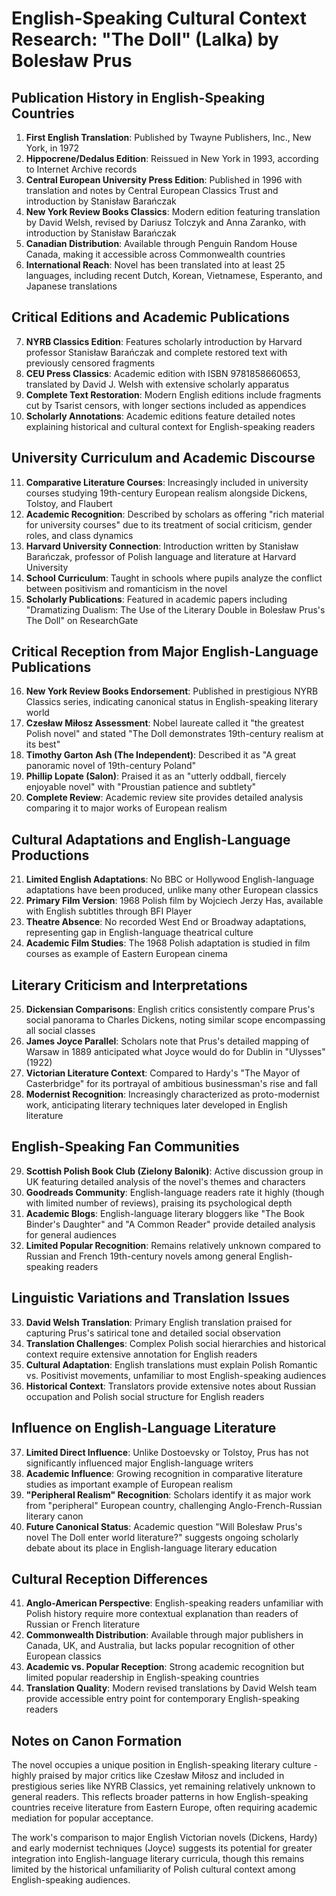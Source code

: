 # English-Speaking Cultural Context Research: "The Doll" (Lalka) by Bolesław Prus

## Publication History in English-Speaking Countries

1. **First English Translation**: Published by Twayne Publishers, Inc., New York, in 1972
2. **Hippocrene/Dedalus Edition**: Reissued in New York in 1993, according to Internet Archive records
3. **Central European University Press Edition**: Published in 1996 with translation and notes by Central European Classics Trust and introduction by Stanisław Barańczak
4. **New York Review Books Classics**: Modern edition featuring translation by David Welsh, revised by Dariusz Tolczyk and Anna Zaranko, with introduction by Stanisław Barańczak
5. **Canadian Distribution**: Available through Penguin Random House Canada, making it accessible across Commonwealth countries
6. **International Reach**: Novel has been translated into at least 25 languages, including recent Dutch, Korean, Vietnamese, Esperanto, and Japanese translations

## Critical Editions and Academic Publications

7. **NYRB Classics Edition**: Features scholarly introduction by Harvard professor Stanisław Barańczak and complete restored text with previously censored fragments
8. **CEU Press Classics**: Academic edition with ISBN 9781858660653, translated by David J. Welsh with extensive scholarly apparatus
9. **Complete Text Restoration**: Modern English editions include fragments cut by Tsarist censors, with longer sections included as appendices
10. **Scholarly Annotations**: Academic editions feature detailed notes explaining historical and cultural context for English-speaking readers

## University Curriculum and Academic Discourse

11. **Comparative Literature Courses**: Increasingly included in university courses studying 19th-century European realism alongside Dickens, Tolstoy, and Flaubert
12. **Academic Recognition**: Described by scholars as offering "rich material for university courses" due to its treatment of social criticism, gender roles, and class dynamics
13. **Harvard University Connection**: Introduction written by Stanisław Barańczak, professor of Polish language and literature at Harvard University
14. **School Curriculum**: Taught in schools where pupils analyze the conflict between positivism and romanticism in the novel
15. **Scholarly Publications**: Featured in academic papers including "Dramatizing Dualism: The Use of the Literary Double in Bolesław Prus's The Doll" on ResearchGate

## Critical Reception from Major English-Language Publications

16. **New York Review Books Endorsement**: Published in prestigious NYRB Classics series, indicating canonical status in English-speaking literary world
17. **Czesław Miłosz Assessment**: Nobel laureate called it "the greatest Polish novel" and stated "The Doll demonstrates 19th-century realism at its best"
18. **Timothy Garton Ash (The Independent)**: Described it as "A great panoramic novel of 19th-century Poland"
19. **Phillip Lopate (Salon)**: Praised it as an "utterly oddball, fiercely enjoyable novel" with "Proustian patience and subtlety"
20. **Complete Review**: Academic review site provides detailed analysis comparing it to major works of European realism

## Cultural Adaptations and English-Language Productions

21. **Limited English Adaptations**: No BBC or Hollywood English-language adaptations have been produced, unlike many other European classics
22. **Primary Film Version**: 1968 Polish film by Wojciech Jerzy Has, available with English subtitles through BFI Player
23. **Theatre Absence**: No recorded West End or Broadway adaptations, representing gap in English-language theatrical culture
24. **Academic Film Studies**: The 1968 Polish adaptation is studied in film courses as example of Eastern European cinema

## Literary Criticism and Interpretations

25. **Dickensian Comparisons**: English critics consistently compare Prus's social panorama to Charles Dickens, noting similar scope encompassing all social classes
26. **James Joyce Parallel**: Scholars note that Prus's detailed mapping of Warsaw in 1889 anticipated what Joyce would do for Dublin in "Ulysses" (1922)
27. **Victorian Literature Context**: Compared to Hardy's "The Mayor of Casterbridge" for its portrayal of ambitious businessman's rise and fall
28. **Modernist Recognition**: Increasingly characterized as proto-modernist work, anticipating literary techniques later developed in English literature

## English-Speaking Fan Communities

29. **Scottish Polish Book Club (Zielony Balonik)**: Active discussion group in UK featuring detailed analysis of the novel's themes and characters
30. **Goodreads Community**: English-language readers rate it highly (though with limited number of reviews), praising its psychological depth
31. **Academic Blogs**: English-language literary bloggers like "The Book Binder's Daughter" and "A Common Reader" provide detailed analysis for general audiences
32. **Limited Popular Recognition**: Remains relatively unknown compared to Russian and French 19th-century novels among general English-speaking readers

## Linguistic Variations and Translation Issues

33. **David Welsh Translation**: Primary English translation praised for capturing Prus's satirical tone and detailed social observation
34. **Translation Challenges**: Complex Polish social hierarchies and historical context require extensive annotation for English readers
35. **Cultural Adaptation**: English translations must explain Polish Romantic vs. Positivist movements, unfamiliar to most English-speaking audiences
36. **Historical Context**: Translators provide extensive notes about Russian occupation and Polish social structure for English readers

## Influence on English-Language Literature

37. **Limited Direct Influence**: Unlike Dostoevsky or Tolstoy, Prus has not significantly influenced major English-language writers
38. **Academic Influence**: Growing recognition in comparative literature studies as important example of European realism
39. **"Peripheral Realism" Recognition**: Scholars identify it as major work from "peripheral" European country, challenging Anglo-French-Russian literary canon
40. **Future Canonical Status**: Academic question "Will Bolesław Prus's novel The Doll enter world literature?" suggests ongoing scholarly debate about its place in English-language literary education

## Cultural Reception Differences

41. **Anglo-American Perspective**: English-speaking readers unfamiliar with Polish history require more contextual explanation than readers of Russian or French literature
42. **Commonwealth Distribution**: Available through major publishers in Canada, UK, and Australia, but lacks popular recognition of other European classics
43. **Academic vs. Popular Reception**: Strong academic recognition but limited popular readership in English-speaking countries
44. **Translation Quality**: Modern revised translations by David Welsh team provide accessible entry point for contemporary English-speaking readers

## Notes on Canon Formation

The novel occupies a unique position in English-speaking literary culture - highly praised by major critics like Czesław Miłosz and included in prestigious series like NYRB Classics, yet remaining relatively unknown to general readers. This reflects broader patterns in how English-speaking countries receive literature from Eastern Europe, often requiring academic mediation for popular acceptance.

The work's comparison to major English Victorian novels (Dickens, Hardy) and early modernist techniques (Joyce) suggests its potential for greater integration into English-language literary curricula, though this remains limited by the historical unfamiliarity of Polish cultural context among English-speaking audiences.